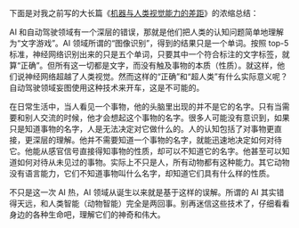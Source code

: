 <span>下面是对我之前写的大长篇《</span>[机器与人类视觉能力的差距](http://www.yinwang.org/blog-cn/2019/09/14/machine-vs-human)<span>》的浓缩总结：</span>

AI 和自动驾驶领域有一个深层的错误，那就是他们把人类的认知问题简单地理解为“文字游戏”。AI 领域所谓的“图像识别”，得到的结果只是一个单词。按照 top-5 标准，神经网络识别出来的只是五个单词，只要其中一个符合标注的文字标签，就算“正确”。但所有这一切都是文字，而没有触及事物的本质（性质）。就这样，他们说神经网络超越了人类视觉。然而这样的“正确”和“超人类”有什么实际意义呢？自动驾驶领域妄图使用这种技术来开车，这是不可能的。

在日常生活中，当人看见一个事物，他的头脑里出现的并不是它的名字。只有当需要和别人交流的时候，他才会想起这个事物的名字。很多人可能没有意识到，如果只是知道事物的名字，人是无法决定对它做什么的。人的认知包括了对事物更直接，更深层的理解。他并不需要知道一个事物的名字，就能迅速地决定如何对待它。他能从感官信号直接得知事物的性质，却可以不知道它的名字。他甚至可以知道如何对待从未见过的事物。实际上不只是人，所有动物都有这种能力。其它动物没有语言能力，它们不知道事物叫什么名字，却知道它们具有什么样的性质。

不只是这一次 AI 热，AI 领域从诞生以来就是基于这样的误解。所谓的 AI 其实错得天远，和人类智能（动物智能）完全是两回事。别再迷信这些技术了，仔细看看身边的各种生命吧，理解它们的神奇和伟大。
